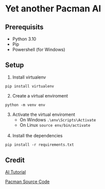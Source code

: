 # Yet another Pacman AI

## Prerequisits
- Python 3.10
- Pip
- Powershell (for Windows)

## Setup

1. Install virtualenv
```ps
pip install virtualenv
```
2. Create a virtual enviroment
```ps
python -m venv env
```
3. Activate the virtual enviroment 
    * On Windows `.\env\Scripts\Activate`
    * On Linux `source env/bin/activate`
<br><br>
4. Install the dependencies
```ps
pip install -r requirements.txt
```

## Credit

[AI Tutorial](https://github.com/patrickloeber/snake-ai-pytorch)

[Pacman Source Code](https://github.com/DevinLeamy/Pacman)